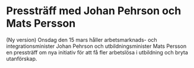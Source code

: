 # Pressträff med Johan Pehrson och Mats Persson

(Ny version) Onsdag den 15 mars håller arbetsmarknads- och integrationsminister Johan Pehrson och utbildningsminister Mats Persson en pressträff om nya initiativ för att få fler arbetslösa i utbildning och bryta utanförskap.
